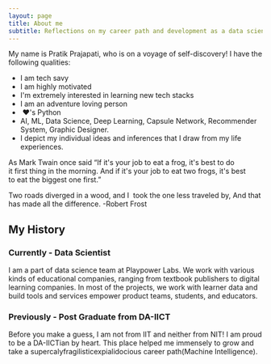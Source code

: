 ```yaml
---
layout: page
title: About me
subtitle: Reflections on my career path and development as a data scientist
---
```


My name is Pratik Prajapati, who is on a voyage of self-discovery! I have the following qualities:

- I am tech savy
- I am highly motivated
- I'm extremely interested in learning new tech stacks
- I am an adventure loving person
-  ♥'s Python
- AI, ML, Data Science, Deep Learning, Capsule Network, Recommender System, Graphic Designer.
- I depict my individual ideas and inferences that I draw from my life experiences.

As Mark Twain once said “If it's your job to eat a frog, it's best to do it first thing in the morning. And if it's your job to eat two frogs, it's best to eat the biggest one first.”

Two roads diverged in a wood, and I  took the one less traveled by, And that has made all the difference. -Robert Frost

## My History

### Currently - Data Scientist

I am a part of data science team at Playpower Labs. We work with various kinds of educational companies, ranging from textbook publishers to digital learning companies. In most of the projects, we work with learner data and build tools and services empower product teams, students, and educators.

### Previously - Post Graduate from DA-IICT

Before you make a guess, I am not from IIT and neither from NIT! I am proud to be a DA-IICTian by heart. This place helped me immensely to grow and take a supercalyfragilisticexpialidocious career path(Machine Intelligence).
